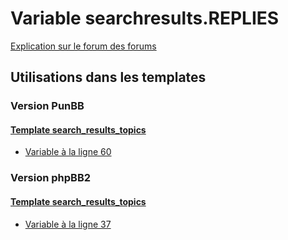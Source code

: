 # Variable searchresults.REPLIES
[Explication sur le forum des forums](http://forum.forumactif.com/t294113-listing-des-variables#searchresults.REPLIES)

## Utilisations dans les templates

### Version PunBB

#### [Template search_results_topics](punbb/search_results_topics.md)
* [Variable à la ligne 60](../punbb/search_results_topics.tpl#L60)

### Version phpBB2

#### [Template search_results_topics](subsilver/search_results_topics.md)
* [Variable à la ligne 37](../subsilver/search_results_topics.tpl#L37)